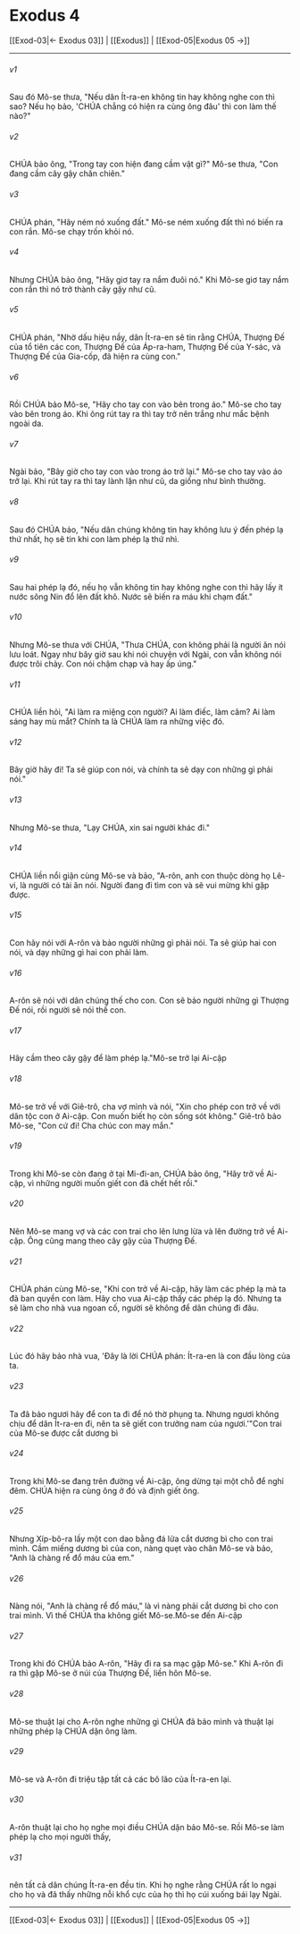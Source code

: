 # Exodus 4

[[Exod-03|← Exodus 03]] | [[Exodus]] | [[Exod-05|Exodus 05 →]]
***



###### v1 
Sau đó Mô-se thưa, "Nếu dân Ít-ra-en không tin hay không nghe con thì sao? Nếu họ bảo, 'CHÚA chẳng có hiện ra cùng ông đâu' thì con làm thế nào?" 

###### v2 
CHÚA bảo ông, "Trong tay con hiện đang cầm vật gì?" Mô-se thưa, "Con đang cầm cây gậy chăn chiên." 

###### v3 
CHÚA phán, "Hãy ném nó xuống đất." Mô-se ném xuống đất thì nó biến ra con rắn. Mô-se chạy trốn khỏi nó. 

###### v4 
Nhưng CHÚA bảo ông, "Hãy giơ tay ra nắm đuôi nó." Khi Mô-se giơ tay nắm con rắn thì nó trở thành cây gậy như cũ. 

###### v5 
CHÚA phán, "Nhờ dấu hiệu nầy, dân Ít-ra-en sẽ tin rằng CHÚA, Thượng Đế của tổ tiên các con, Thượng Đế của Áp-ra-ham, Thượng Đế của Y-sác, và Thượng Đế của Gia-cốp, đã hiện ra cùng con." 

###### v6 
Rồi CHÚA bảo Mô-se, "Hãy cho tay con vào bên trong áo." Mô-se cho tay vào bên trong áo. Khi ông rút tay ra thì tay trở nên trắng như mắc bệnh ngoài da. 

###### v7 
Ngài bảo, "Bây giờ cho tay con vào trong áo trở lại." Mô-se cho tay vào áo trở lại. Khi rút tay ra thì tay lành lặn như cũ, da giống như bình thường. 

###### v8 
Sau đó CHÚA bảo, "Nếu dân chúng không tin hay không lưu ý đến phép lạ thứ nhất, họ sẽ tin khi con làm phép lạ thứ nhì. 

###### v9 
Sau hai phép lạ đó, nếu họ vẫn không tin hay không nghe con thì hãy lấy ít nước sông Nin đổ lên đất khô. Nước sẽ biến ra máu khi chạm đất." 

###### v10 
Nhưng Mô-se thưa với CHÚA, "Thưa CHÚA, con không phải là người ăn nói lưu loát. Ngay như bây giờ sau khi nói chuyện với Ngài, con vẫn không nói được trôi chảy. Con nói chậm chạp và hay ấp úng." 

###### v11 
CHÚA liền hỏi, "Ai làm ra miệng con người? Ai làm điếc, làm câm? Ai làm sáng hay mù mắt? Chính ta là CHÚA làm ra những việc đó. 

###### v12 
Bây giờ hãy đi! Ta sẽ giúp con nói, và chính ta sẽ dạy con những gì phải nói." 

###### v13 
Nhưng Mô-se thưa, "Lạy CHÚA, xin sai người khác đi." 

###### v14 
CHÚA liền nổi giận cùng Mô-se và bảo, "A-rôn, anh con thuộc dòng họ Lê-vi, là người có tài ăn nói. Người đang đi tìm con và sẽ vui mừng khi gặp được. 

###### v15 
Con hãy nói với A-rôn và bảo người những gì phải nói. Ta sẽ giúp hai con nói, và dạy những gì hai con phải làm. 

###### v16 
A-rôn sẽ nói với dân chúng thế cho con. Con sẽ bảo người những gì Thượng Đế nói, rồi người sẽ nói thế con. 

###### v17 
Hãy cầm theo cây gậy để làm phép lạ."Mô-se trở lại Ai-cập 

###### v18 
Mô-se trở về với Giê-trô, cha vợ mình và nói, "Xin cho phép con trở về với dân tộc con ở Ai-cập. Con muốn biết họ còn sống sót không." Giê-trô bảo Mô-se, "Con cứ đi! Cha chúc con may mắn." 

###### v19 
Trong khi Mô-se còn đang ở tại Mi-đi-an, CHÚA bảo ông, "Hãy trở về Ai-cập, vì những người muốn giết con đã chết hết rồi." 

###### v20 
Nên Mô-se mang vợ và các con trai cho lên lưng lừa và lên đường trở về Ai-cập. Ông cũng mang theo cây gậy của Thượng Đế. 

###### v21 
CHÚA phán cùng Mô-se, "Khi con trở về Ai-cập, hãy làm các phép lạ mà ta đã ban quyền con làm. Hãy cho vua Ai-cập thấy các phép lạ đó. Nhưng ta sẽ làm cho nhà vua ngoan cố, người sẽ không để dân chúng đi đâu. 

###### v22 
Lúc đó hãy bảo nhà vua, 'Đây là lời CHÚA phán: Ít-ra-en là con đầu lòng của ta. 

###### v23 
Ta đã bảo ngươi hãy để con ta đi để nó thờ phụng ta. Nhưng ngươi không chịu để dân Ít-ra-en đi, nên ta sẽ giết con trưởng nam của ngươi.'"Con trai của Mô-se được cắt dương bì 

###### v24 
Trong khi Mô-se đang trên đường về Ai-cập, ông dừng tại một chỗ để nghỉ đêm. CHÚA hiện ra cùng ông ở đó và định giết ông. 

###### v25 
Nhưng Xíp-bô-ra lấy một con dao bằng đá lửa cắt dương bì cho con trai mình. Cầm miếng dương bì của con, nàng quẹt vào chân Mô-se và bảo, "Anh là chàng rể đổ máu của em." 

###### v26 
Nàng nói, "Anh là chàng rể đổ máu," là vì nàng phải cắt dương bì cho con trai mình. Vì thế CHÚA tha không giết Mô-se.Mô-se đến Ai-cập 

###### v27 
Trong khi đó CHÚA bảo A-rôn, "Hãy đi ra sa mạc gặp Mô-se." Khi A-rôn đi ra thì gặp Mô-se ở núi của Thượng Đế, liền hôn Mô-se. 

###### v28 
Mô-se thuật lại cho A-rôn nghe những gì CHÚA đã bảo mình và thuật lại những phép lạ CHÚA dặn ông làm. 

###### v29 
Mô-se và A-rôn đi triệu tập tất cả các bô lão của Ít-ra-en lại. 

###### v30 
A-rôn thuật lại cho họ nghe mọi điều CHÚA dặn bảo Mô-se. Rồi Mô-se làm phép lạ cho mọi người thấy, 

###### v31 
nên tất cả dân chúng Ít-ra-en đều tin. Khi họ nghe rằng CHÚA rất lo ngại cho họ và đã thấy những nỗi khổ cực của họ thì họ cúi xuống bái lạy Ngài.

***
[[Exod-03|← Exodus 03]] | [[Exodus]] | [[Exod-05|Exodus 05 →]]
